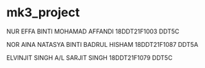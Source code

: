 # mk3_project
NUR EFFA BINTI MOHAMAD AFFANDI 
18DDT21F1003
DDT5C

NOR AINA NATASYA BINTI BADRUL HISHAM
18DDT21F1087
DDT5A

ELVINJIT SINGH A/L SARJIT SINGH
18DDT21F1079
DDT5C
